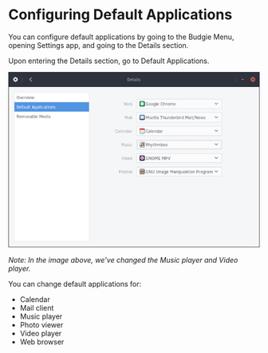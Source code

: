 # Configuring Default Applications

You can configure default applications by going to the Budgie Menu, opening Settings app, and going to the Details section.

Upon entering the Details section, go to Default Applications.

![Default Applications](images/configuring-default-applications.jpg)

*Note: In the image above, we've changed the Music player and Video player.*

You can change default applications for:

- Calendar
- Mail client
- Music player
- Photo viewer
- Video player
- Web browser